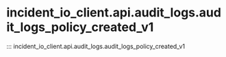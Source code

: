 # incident_io_client.api.audit_logs.audit_logs_policy_created_v1

::: incident_io_client.api.audit_logs.audit_logs_policy_created_v1